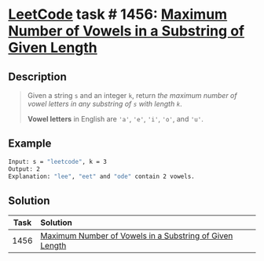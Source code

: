 # [LeetCode][leetcode] task # 1456: [Maximum Number of Vowels in a Substring of Given Length][task]

Description
-----------

> Given a string `s` and an integer `k`,
> return _the maximum number of vowel letters in any substring of `s` with length `k`_.
> 
> **Vowel letters** in English are `'a'`, `'e'`, `'i'`, `'o'`, and `'u'`.

Example
-------

```sh
Input: s = "leetcode", k = 3
Output: 2
Explanation: "lee", "eet" and "ode" contain 2 vowels.
```

Solution
--------

| Task | Solution                                                            |
|:----:|:--------------------------------------------------------------------|
| 1456 | [Maximum Number of Vowels in a Substring of Given Length][solution] |


[leetcode]: <http://leetcode.com/>
[task]: <https://leetcode.com/problems/maximum-number-of-vowels-in-a-substring-of-given-length/>
[solution]: <https://github.com/wellaxis/praxis-leetcode/blob/main/src/main/java/com/witalis/praxis/leetcode/task/h15/p1456/option/Practice.java>
